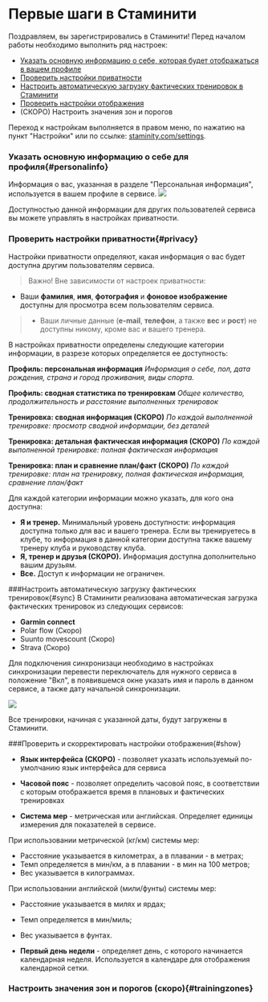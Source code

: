# Первые шаги в Стаминити

Поздравляем, вы зарегистрировались в Стаминити!
Перед началом работы необходимо выполнить ряд настроек:
* [Указать основную информацию о себе, которая будет отображаться в вашем профиле](#personalinfo)
* [Проверить настройки приватности](#privacy)
* [Настроить автоматическую загрузку фактических тренировок в Стаминити](#sync)
* [Проверить настройки отображения](#show)
* (СКОРО) Настроить значения зон и порогов

Переход к настройкам выполняется в правом меню, по нажатию на пункт "Настройки" или по ссылке: [staminity.com/settings](http://staminity.com/settings).

### Указать основную информацию о себе для профиля{#personalinfo}
Информация о вас, указанная в разделе "Персональная информация", используется в вашем профиле в сервисе.
![](http://content.staminity.com/assets/images/Image.png)

Доступностью данной информации для других пользователей сервиса вы можете управлять в настройках приватности.


### Проверить настройки приватности{#privacy}
Настройки приватности определяют, какая информация о вас будет доступна другим пользователям сервиса.

> Важно! Вне зависимости от настроек приватности:
* Ваши **фамилия**, **имя**, **фотография** и **фоновое изображение** доступны  для просмотра всем пользователям сервиса.

>* Ваши личные данные (**e-mail**, **телефон**, а также **вес** и **рост**) не доступны никому, кроме вас и вашего тренера. 

В настройках приватности определены следующие категории информации, в разрезе которых определяется ее доступность: 
  
**Профиль: персональная информация** 
_Информация о себе, пол, дата рождения, страна и город проживания, виды спорта._

**Профиль: сводная статистика по тренировкам**
_Общее количество, продолжительность и расстояние выполненных тренировок_

**Тренировка: сводная информация (СКОРО)**
_По каждой выполненной тренировке: просмотр сводной информации, без деталей_

**Тренировка: детальная фактическая информация (СКОРО)**
_По каждой выполненной тренировке: полная фактическая информация_

**Тренировка: план и сравнение план/факт (СКОРО)**
_По каждой тренировке: план на тренировку, полная фактическая информация, сравнение план/факт_

Для каждой категории информации можно указать, для кого она доступна:
* **Я и тренер.** Минимальный уровень доступности: информация доступна только для вас и вашего тренера. Если вы тренируетесь в клубе, то информация в данной категории доступна также вашему тренеру клуба и руководству клуба.
* **Я, тренер и друзья (СКОРО).** Информация доступна дополнительно вашим друзьям.
* **Все.** Доступ к информации не ограничен. 

###Настроить автоматическую загрузку фактических тренировок{#sync}
В Стаминити реализована автоматическая загрузка фактических тренировок из следующих сервисов:
* **Garmin connect**
* Polar flow (Скоро)
* Suunto movescount (Скоро)
* Strava (Скоро)

Для подключения синхронизаци необходимо в настройках синхронизации перевести  переключатель для нужного сервиса в положение "Вкл", в появившемся окне указать имя и пароль в данном сервисе, а также дату начальной синхронизации. 

![](http://content.staminity.com/assets/images/Animation.png)

Все тренировки, начиная с указанной даты, будут загружены в Стаминити.

###Проверить и скорректировать настройки отображения{#show}

* **Язык интерфейса (СКОРО)** - позволяет указать используемый по-умолчанию язык интерфейса для сервиса

* **Часовой пояс** - позволяет определить часовой пояс, в соответствии с которым отображается время в плановых и фактических тренировках

* **Система мер** - метрическая или английская. Определяет единицы измерения для показателей в сервисе. 

При использовании метрической (кг/км) системы мер:
  * Расстояние указывается в километрах, а в плавании - в метрах;
  * Темп определяется в мин/км, а в плавании - в мин на 100 метров;
  * Вес указывается в килограммах.

При использовании английской (мили/фунты) системы мер:
  * Расстояние указывается в милях и ярдах;
  * Темп определяется в мин/миль;
  * Вес указывается в фунтах.
 

* **Первый день недели** - определяет день, с которого начинается календарная неделя. Используется в календаре для отображения календарной сетки.

### Настроить значения зон и порогов (скоро){#trainingzones}


